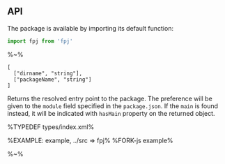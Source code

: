 ## API

The package is available by importing its default function:

```js
import fpj from 'fpj'
```

%~%

```## async fpj => FPJReturn
[
  ["dirname", "string"],
  ["packageName", "string"]
]
```

Returns the resolved entry point to the package. The preference will be given to the `module` field specified in the `package.json`. If the `main` is found instead, it will be indicated with `hasMain` property on the returned object.

%TYPEDEF types/index.xml%

%EXAMPLE: example, ../src => fpj%
%FORK-js example%

%~%